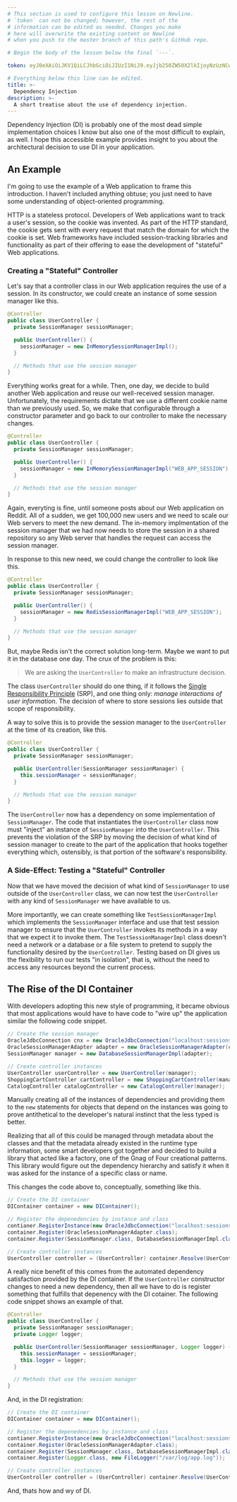 ```yaml
---
# This section is used to configure this lesson on Newline.
# `token` can not be changed; however, the rest of the
# information can be edited as needed. Changes you make
# here will overwrite the existing content on Newline
# when you push to the master branch of this path's GitHub repo.

# Begin the body of the lesson below the final `---`.

token: eyJ0eXAiOiJKV1QiLCJhbGciOiJIUzI1NiJ9.eyJjb250ZW50X2lkIjoyNzUzNCwiY29udGVudF90eXBlIjoiTGVzc29uIn0.FtETazSDhQRCeTNGJVU5iKGfxfZ7oCVTZMT8wxsBzWU

# Everything below this line can be edited.
title: >-
  Dependency Injection
description: >-
  A short treatise about the use of dependency injection.
---
```


Dependency Injection (DI) is probably one of the most dead simple implementation
choices I know but also one of the most difficult to explain, as well. I hope
this accessible example provides insight to you about the architectural
decision to use DI in your application.

## An Example

I'm going to use the example of a Web application to frame this introduction. I
haven't included anything obtuse; you just need to have some understanding of
object-oriented programming.

HTTP is a stateless protocol. Developers of Web applications want to track a
user's session, so the cookie was invented. As part of the HTTP standard, the
cookie gets sent with every request that match the domain for which the cookie
is set. Web frameworks have included session-tracking libraries and
functionality as part of their offering to ease the development of "stateful"
Web applications.

### Creating a "Stateful" Controller

Let's say that a controller class in our Web application requires the use of a
session. In its constructor, we could create an instance of some session
manager like this.

```java
@Controller
public class UserController {
  private SessionManager sessionManager;

  public UserController() {
    sessionManager = new InMemorySessionManagerImpl();
  }

  // Methods that use the session manager
}
```

Everything works great for a while. Then, one day, we decide to build another
Web application and reuse our well-received session manager. Unfortunately, the
requirements dictate that we use a different cookie name than we previously
used. So, we make that configurable through a constructor parameter and go back
to our controller to make the necessary changes.

```java
@Controller
public class UserController {
  private SessionManager sessionManager;

  public UserController() {
    sessionManager = new InMemorySessionManagerImpl("WEB_APP_SESSION");
  }

  // Methods that use the session manager
}
```

Again, everyting is fine, until someone posts about our Web application on
Reddit. All of a sudden, we get 100,000 new users and we need to scale our Web
servers to meet the new demand. The in-memory implmentation of the session
manager that we had now needs to store the session in a shared repository so
any Web server that handles the request can access the session manager.

In response to this new need, we could change the controller to look like this.

```java
@Controller
public class UserController {
  private SessionManager sessionManager;

  public UserController() {
    sessionManager = new RedisSessionManagerImpl("WEB_APP_SESSION");
  }

  // Methods that use the session manager
}
```

But, maybe Redis isn't the correct solution long-term. Maybe we want to put it
in the database one day. The crux of the problem is this:

> We are asking the `UserController` to make an infrastructure decision.

The class `UserController` should do one thing, if it follows the [Single
Responsibility
Principle](https://en.wikipedia.org/wiki/Single_responsibility_principle) (SRP),
and one thing only: *manage interactions of user information*. The decision of
where to store sessions lies outside that scope of responsibility.

A way to solve this is to provide the session manager to the `UserController`
at the time of its creation, like this.

```java
@Controller
public class UserController {
  private SessionManager sessionManager;

  public UserController(SessionManager sessionManager) {
    this.sessionManager = sessionManager;
  }

  // Methods that use the session manager
}
```

The `UserController` now has a dependency on some implementation of
`SessionManager`. The code that instantiates the `UserController` class now must
"inject" an instance of `SessionManager` into the `UserController`. This
prevents the violation of the SRP by moving the decision of what kind of
session manager to create to the part of the application that hooks together
everything which, ostensibly, is that portion of the software's responsibility.

### A Side-Effect: Testing a "Stateful" Controller

Now that we have moved the decision of what kind of `SessionManager` to use
outside of the `UserController` class, we can now test the `UserController`
with any kind of `SessionManager` we have available to us.

More importantly, we can create something like `TestSessionManagerImpl` which
implements the `SessionManager` interface and use that test session manager to
ensure that the `UserController` invokes its methods in a way that we expect it
to invoke them. The `TestSessionManagerImpl` class doesn't need a network or a
database or a file system to pretend to supply the functionality desired by the
`UserController`. Testing based on DI gives us the flexibility to run our tests
"in isolation", that is, without the need to access any resources beyond the
current process.

## The Rise of the DI Container

With developers adopting this new style of programming, it became obvious that
most applications would have to have code to "wire up" the application similar
the following code snippet.

```java
// Create the session manager
OracleJdbcConnection cnx = new OracleJdbcConnection("localhost:sessions");
OracleSessionManagerAdapter adapter = new OracleSessionManagerAdapter(cnx);
SessionManager manager = new DatabaseSessionManagerImpl(adapter);

// Create controller instances
UserController userController = new UserController(manager);
ShoppingCartController cartController = new ShoppingCartController(manager);
CatalogController catalogController = new CatalogController(manager);
```

Manually creating all of the instances of dependencies and providing them to the
`new` statements for objects that depend on the instances was going to prove
antithetical to the developer's natural instinct that the less typed is better.

Realizing that all of this could be managed through metadata about the classes
and that the metadata already existed in the runtime type information, some
smart developers got together and decided to build a library that acted like a
factory, one of the Gnag of Four creational patterns. This library would figure
out the dependency hierarchy and satisfy it when it was asked for the instance
of a specific class or name.

This changes the code above to, conceptually, something like this.

```java
// Create the DI container
DIContainer container = new DIContainer();

// Register the depenedencies by instance and class
contianer.RegisterInstance(new OracleJdbcConnection("localhost:sessions"));
container.Register(OracleSessionManagerAdapter.class);
container.Register(SessionManager.class, DatabaseSessionManagerImpl.class);

// Create controller instances
UserController controller = (UserController) container.Resolve(UserController.class);
```

A really nice benefit of this comes from the automated dependency satisfaction
provided by the DI container. If the `UserController` constructor changes to
need a new dependency, then all we have to do is register something that
fulfills that depenency with the DI cotainer. The following code snippet shows
an example of that.

```java
@Controller
public class UserController {
  private SessionManager sessionManager;
  private Logger logger;

  public UserController(SessionManager sessionManager, Logger logger) {
    this.sessionManager = sessionManager;
    this.logger = logger;
  }

  // Methods that use the session manager
}
```

And, in the DI registration:

```java
// Create the DI container
DIContainer container = new DIContainer();

// Register the depenedencies by instance and class
contianer.RegisterInstance(new OracleJdbcConnection("localhost:sessions"));
container.Register(OracleSessionManagerAdapter.class);
container.Register(SessionManager.class, DatabaseSessionManagerImpl.class);
container.Register(Logger.class, new FileLogger("/var/log/app.log"));

// Create controller instances
UserController controller = (UserController) container.Resolve(UserController.class);
```
And, thats how and wy of DI.

